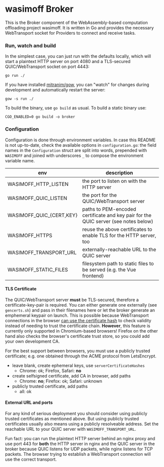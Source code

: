 # wasimoff Broker

This is the Broker component of the WebAssembly-based computation offloading
project wasimoff. It is written in Go and provides the necessary WebTransport
socket for Providers to connect and receive tasks.

### Run, watch and build

In the simplest case, you can just run with the defaults locally, which will start
a plaintext HTTP server on port 4080 and a TLS-secured QUIC/WebTransport socket
on port 4443:

```
go run ./
```

If you have installed [mitranim/gow](https://github.com/mitranim/gow), you can "watch"
for changes during development and automatically restart the server:

```
gow -s run ./
```

To build the binary, use `go build` as usual. To build a static binary use:

```
CGO_ENABLED=0 go build -o broker
```

### Configuration

Configuration is done through environment variables. In case this README is not up-to-date,
check the available options in `configuration.go`: the field names in the `Configuration`
struct are split into words, prepended with `WASIMOFF` and joined with underscores `_` to
compose the environment variable name.

| env | description |
| --- | ----------- |
| WASIMOFF_HTTP_LISTEN | the port to listen on with the HTTP server |
| WASIMOFF_QUIC_LISTEN | the port for the QUIC/WebTransport server |
| WASIMOFF_QUIC_{CERT,KEY} | paths to PEM-encoded certificate and key pair for the QUIC server (see notes below) |
| WASIMOFF_HTTPS | reuse the above certificates to enable TLS for the HTTP server, too |
| WASIMOFF_TRANSPORT_URL | externally-reachable URL to the QUIC server |
| WASIMOFF_STATIC_FILES | filesystem path to static files to be served (e.g. the Vue frontend) |


#### TLS Certificate

The QUIC/WebTransport server **must** be TLS-secured, therefore a certificate-key-pair
is required. You can either generate one externally (see `gencerts.sh`) and pass in their
filenames here or let the broker generate an emphemeral keypair on launch. This is
possible because WebTransport connections in the browser [can use the certificate hash](https://developer.mozilla.org/en-US/docs/Web/API/WebTransport/WebTransport#browser_compatibility)
to check validity instead of needing to trust the certificate chain. **However**,
this feature is currently only supported in Chromium-based browsers!
Firefox on the other hand also checks the browser's certificate trust store, so you
could add your own development CA.

For the best support between browsers, you must use a publicly trusted certificate;
e.g. one obtained through the ACME protocol from LetsEncrypt.

* leave blank, create ephemeral keys, use `serverCertificateHashes`
  * Chrome: ok; Firefox, Safari: **no**
* create selfsigned certificate, add CA in browser, add paths
  * Chrome: **no**; Firefox: ok; Safari: unknown
* publicly trusted certificate, add paths
  * all: ok

#### External URL and ports

For any kind of serious deployment you should consider using publicly trusted certificates
as mentioned above. But using publicly trusted certificates usually also means using a
publicly resolveable address. Set the reachable URL to your QUIC server with `WASIMOFF_TRANSPORT_URL`.

Fun fact: you can run the plaintext HTTP server behind an nginx proxy and use port 443 for
**both** the HTTP server in nginx and the QUIC server in the broker because QUIC listens
for UDP packets, while nginx listens for TCP packets. The browser trying to establish a
WebTransport connection will use the correct transport.